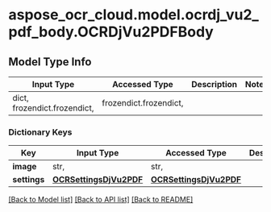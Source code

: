 # aspose_ocr_cloud.model.ocrdj_vu2_pdf_body.OCRDjVu2PDFBody

## Model Type Info
Input Type | Accessed Type | Description | Notes
------------ | ------------- | ------------- | -------------
dict, frozendict.frozendict,  | frozendict.frozendict,  |  | 

### Dictionary Keys
Key | Input Type | Accessed Type | Description | Notes
------------ | ------------- | ------------- | ------------- | -------------
**image** | str,  | str,  |  | 
**settings** | [**OCRSettingsDjVu2PDF**](OCRSettingsDjVu2PDF.md) | [**OCRSettingsDjVu2PDF**](OCRSettingsDjVu2PDF.md) |  | 

[[Back to Model list]](../../README.md#documentation-for-models) [[Back to API list]](../../README.md#documentation-for-api-endpoints) [[Back to README]](../../README.md)

